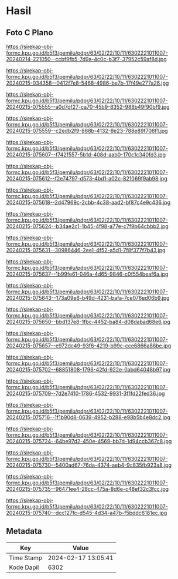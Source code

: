 # Hasil

## Foto C Plano

https://sirekap-obj-formc.kpu.go.id/b5f3/pemilu/pdpr/63/02/22/10/11/6302221011007-20240214-221050--ccbf9fb5-7d9a-4c0c-b3f7-37952c59af8d.jpg

https://sirekap-obj-formc.kpu.go.id/b5f3/pemilu/pdpr/63/02/22/10/11/6302221011007-20240215-034358--0412f7e8-5468-4986-be7b-17f49e277a26.jpg

https://sirekap-obj-formc.kpu.go.id/b5f3/pemilu/pdpr/63/02/22/10/11/6302221011007-20240215-075555--a0d7df27-ca70-45b9-8352-988b49f90bf9.jpg

https://sirekap-obj-formc.kpu.go.id/b5f3/pemilu/pdpr/63/02/22/10/11/6302221011007-20240215-075559--c2edb2f9-868b-4132-8e23-788e89f706f1.jpg

https://sirekap-obj-formc.kpu.go.id/b5f3/pemilu/pdpr/63/02/22/10/11/6302221011007-20240215-075607--f742f557-5b1d-408d-aab0-170c1c340fd3.jpg

https://sirekap-obj-formc.kpu.go.id/b5f3/pemilu/pdpr/63/02/22/10/11/6302221011007-20240215-075612--f2e74797-d573-4bd1-a02c-821069f9ab98.jpg

https://sirekap-obj-formc.kpu.go.id/b5f3/pemilu/pdpr/63/02/22/10/11/6302221011007-20240215-075618--2d47969c-2cbb-4c38-aad2-bf87c4e9c436.jpg

https://sirekap-obj-formc.kpu.go.id/b5f3/pemilu/pdpr/63/02/22/10/11/6302221011007-20240215-075624--b34ae2c1-1b45-4f98-a77e-c7f9b64cbbb2.jpg

https://sirekap-obj-formc.kpu.go.id/b5f3/pemilu/pdpr/63/02/22/10/11/6302221011007-20240215-075631--30986446-2ee1-4f52-a5d1-7f8f377f7b43.jpg

https://sirekap-obj-formc.kpu.go.id/b5f3/pemilu/pdpr/63/02/22/10/11/6302221011007-20240215-075637--1b99fe61-046a-4d65-9846-c0f554beaf6a.jpg

https://sirekap-obj-formc.kpu.go.id/b5f3/pemilu/pdpr/63/02/22/10/11/6302221011007-20240215-075643--173a09e6-b49d-4231-bafa-7ce076ed06b9.jpg

https://sirekap-obj-formc.kpu.go.id/b5f3/pemilu/pdpr/63/02/22/10/11/6302221011007-20240215-075650--bbd137e8-1fbc-4452-ba84-d08dabad68e6.jpg

https://sirekap-obj-formc.kpu.go.id/b5f3/pemilu/pdpr/63/02/22/10/11/6302221011007-20240215-075657--e972dc49-93f6-4219-b99c-cce6866a86be.jpg

https://sirekap-obj-formc.kpu.go.id/b5f3/pemilu/pdpr/63/02/22/10/11/6302221011007-20240215-075702--68851808-1796-42fd-922e-0abd64048b97.jpg

https://sirekap-obj-formc.kpu.go.id/b5f3/pemilu/pdpr/63/02/22/10/11/6302221011007-20240215-075709--7d2e7410-1786-4532-9931-3f1fd22fed36.jpg

https://sirekap-obj-formc.kpu.go.id/b5f3/pemilu/pdpr/63/02/22/10/11/6302221011007-20240215-075716--1f1b90d8-0639-4952-b288-e98b5b4e8dc2.jpg

https://sirekap-obj-formc.kpu.go.id/b5f3/pemilu/pdpr/63/02/22/10/11/6302221011007-20240215-075724--64be97d2-450e-4569-bb7d-1d94ccb367c8.jpg

https://sirekap-obj-formc.kpu.go.id/b5f3/pemilu/pdpr/63/02/22/10/11/6302221011007-20240215-075730--5400ad67-76da-4374-aeb4-9c835fb923a8.jpg

https://sirekap-obj-formc.kpu.go.id/b5f3/pemilu/pdpr/63/02/22/10/11/6302221011007-20240215-075735--96471ee4-28cc-475a-8d6e-c48ef32c3fcc.jpg

https://sirekap-obj-formc.kpu.go.id/b5f3/pemilu/pdpr/63/02/22/10/11/6302221011007-20240215-075740--dcc127fc-d545-4d34-a47b-f5bddc6181ec.jpg


## Metadata

| Key        | Value               |
| ---------- | ------------------- |
| Time Stamp | 2024-02-17 13:05:41 |
| Kode Dapil | 6302                |



